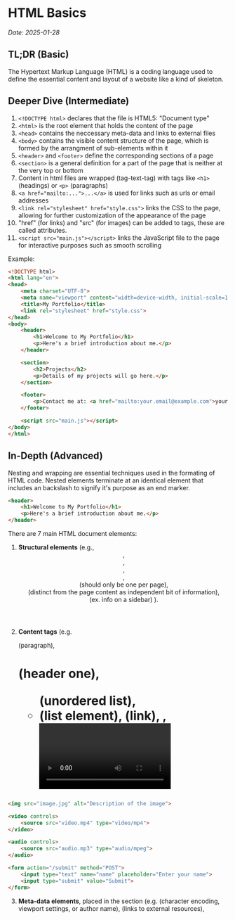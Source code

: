 
# HTML Basics
*Date: 2025-01-28*

## TL;DR (Basic)
The Hypertext Markup Language (HTML) is a coding language used to define the essential content and layout of a website like a kind of skeleton.

## Deeper Dive (Intermediate)
1. `<!DOCTYPE html>` declares that the file is HTML5: "Document type"
2. `<html>` is the root element that holds the content of the page
3. `<head>` contains the neccessary meta-data and links to external files
4. `<body>` contains the visible content structure of the page, which is formed by the arrangment of sub-elements within it
5. `<header>` and `<footer>` define the corresponding sections of a page
6. `<section>` is a general definition for a part of the page that is neither at the very top or bottom
7. Content in html files are wrapped (tag-text-tag) with tags like `<h1>` (headings) or `<p>` (paragraphs)
8. `<a href="mailto:...">...</a>` is used for links such as urls or email addresses
9. `<link rel="stylesheet" href="style.css">` links the CSS to the page, allowing for further customization of the appearance of the page
10. "href" (for links) and "src" (for images) can be added to tags, these are called attributes.
11. `<script src="main.js"></script>` links the JavaScript file to the page for interactive purposes such as smooth scrolling

Example:
```HTML
<!DOCTYPE html>
<html lang="en">
<head>
    <meta charset="UTF-8">
    <meta name="viewport" content="width=device-width, initial-scale=1.0">
    <title>My Portfolio</title>
    <link rel="stylesheet" href="style.css">
</head>
<body>
    <header>
        <h1>Welcome to My Portfolio</h1>
        <p>Here's a brief introduction about me.</p>
    </header>

    <section>
        <h2>Projects</h2>
        <p>Details of my projects will go here.</p>
    </section>

    <footer>
        <p>Contact me at: <a href="mailto:your.email@example.com">your.email@example.com</a></p>
    </footer>

    <script src="main.js"></script>
</body>
</html>

```
## In-Depth (Advanced)
Nesting and wrapping are essential techniques used in the formating of HTML code. Nested elements terminate at an identical element that includes an backslash to signify it's purpose as an end marker.

```HTML
<header>
    <h1>Welcome to My Portfolio</h1>
    <p>Here's a brief introduction about me.</p>
</header>
```

There are 7 main HTML document elements:
1. **Structural elements** (e.g., <header>, <footer>, <section>, <nav>, <main> (should only be one per page), <article> (distinct from the page content as independent bit of information), <aside> (ex. info on a sidebar) ).
2. **Content tags** (e.g. <p> (paragraph), <h1> (header one), <ul> (unordered list), <li> (list element), <a> (link), <img>, <video>)

```HTML
<img src="image.jpg" alt="Description of the image">

<video controls>
    <source src="video.mp4" type="video/mp4">
</video>

<audio controls>
    <source src="audio.mp3" type="audio/mpeg">
</audio>

<form action="/submit" method="POST">
    <input type="text" name="name" placeholder="Enter your name">
    <input type="submit" value="Submit">
</form>
```

3. **Meta-data elements**, placed in the <head> section (e.g. <meta> (character encoding, viewport settings, or author name), <link> (links to external resources), <title> (text to appear in the browser's title bar), and <base> (specifies a root URL for all relative URLs in the document) )

```HTML
<title>Bertrand's Portfolio</title>
<base href="https://manyraindrops.github.io/Portfolio-Website/">
```

4. **Form elements**, for user interaction (e.g. <input> (ex. text fields, checkboxes, buttons), <textarea> (multi-line text input area), <button>, <select> or <option> (dropdown menu), )

```HTML
<select name="country">
    <option value="usa">United States</option>
    <option value="canada">Canada</option>
</select>
```

5. **Interactive elements**, often used in conjunction with JavaScript (e.g. <details> (collapsible section) or <dialog> (popup box or window),)

6. **Style & Script Elements**, embedding CSS or JavaScript in the HTML

```HTML
<style>
    body {
        background-color: lightblue;
    }
</style>

<script>
    console.log('Hello, world!');
</script>
```

7. **Embedded content elements**, usually fonts or external media

```HTML
<iframe src="https://www.youtube.com/embed/example" width="560" height="315"></iframe>
```

Those elements can be modified by Attributes, which modify the behavior or add information to the element. They are always written with with a value and are always written with the additional text:

```MD
1. id="about"
2.  "id="about">[*content goes here*]<"
3. <div id="about">[*content goes here*]</div>
```
1. is the name-value pair
2. is the name-value pair with the additional text
3. is the name-value pair with a marker to show where the content goes

The following are common attributes:
1. `id` gives a unique identity to an element
2. `class` gives a collective identity to an element, useful for the purposes of styling or manipulation with JavaScript
3. `src` specifices the source of an image or script, usually its directory in the system computer.
4. `href` identifies a link, i.e. the destination URL
5. `alt` identifies a text description for an image (for accessibility)

```HTML
<img src="logo.png" alt="Website Logo">
```

6. `style` allows inline CSS styling

```HTML
<div style="color: red;">Red text</div>
```

Comments are written as such:
```HTML
<!-- This is a comment -->
```

When a character is to be written that is of the HTML syntax set, an alternative "entity" is used to represent the same symbol such that it can still be used without interfering with the code. The following are examples:
1. &lt; for <
2. &gt; for >
3. &amp; for &
4. &quot; for "

Other useful features such as tables, lists (ordered, unordered, definition; numbered, bulleted, and term+definition), HTML5 APIs are also available.